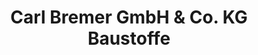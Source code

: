 ---
title: "Carl Bremer GmbH & Co. KG Baustoffe"
url: /oldenburg-in-holstein/carl-bremer-gmbh-und-co-kg-baustoffe/
shop: Baustoffe
---